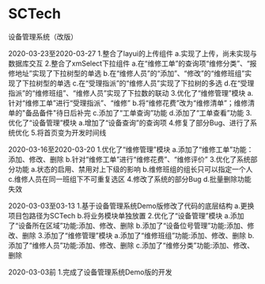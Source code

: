 # SCTech
设备管理系统（改版）

2020-03-23至2020-03-27
1.整合了layui的上传组件
	a.实现了上传，尚未实现与数据库交互
2.整合了xmSelect下拉组件
	a.在“维修工单”的查询项“维修分类”、“报修地址”实现了下拉树型的单选
	b.在“维修人员”的“添加”、“修改”的“维修班组”实现了下拉树型的单选
	c.在“受理指派”的“维修人员”实现了下拉树的多选
	d.在“受理指派”的“维修班组”、“维修人员”实现了下拉数的联动
3.优化了“维修管理”模块
	a.针对“维修工单”进行“受理指派”、“维修”
	b.将“维修花费”改为“维修清单”；维修清单的"备品备件"待日后补完
	c.添加了“工单查询”功能
	d.添加了“工单查看”功能
3.优化了“设备管理”模块
	a.增加了“设备查询”的查询项
4.修复了部分Bug、进行了系统优化
5.将首页变为开发时间线

2020-03-16至2020-03-20
1.优化了“维修管理”模块
	a.添加了“维修工单”功能：添加、修改、删除
	b.针对“维修工单”进行“维修花费”、“维修评价”
3.优化了系统部分功能
	a.状态的启用、禁用对上下级的影响
	b.维修班组的组长只可以指定一个人
	c.维修人员在同一班组下不可重复选区
4.修改了系统的部分Bug
	d.批量删除功能失效

2020-03-03至03-13
1.基于设备管理系统Demo版修改了代码的底层结构
	a.更换项目包路径为SCTech
	b.将业务模块单独放置
2.优化了“设备管理”模块
	a.添加了“设备所在区域”功能:添加、修改、删除
	b.添加了“设备位号管理”功能:添加、修改、删除
3.添加了“维修管理”模块
	a.添加了“维修班组”功能:添加、修改、删除
	b.添加了“维修人员”功能:添加、修改、删除
	c.添加了“维修分类”功能:添加、修改、删除

2020-03-03前
1.完成了设备管理系统Demo版的开发

